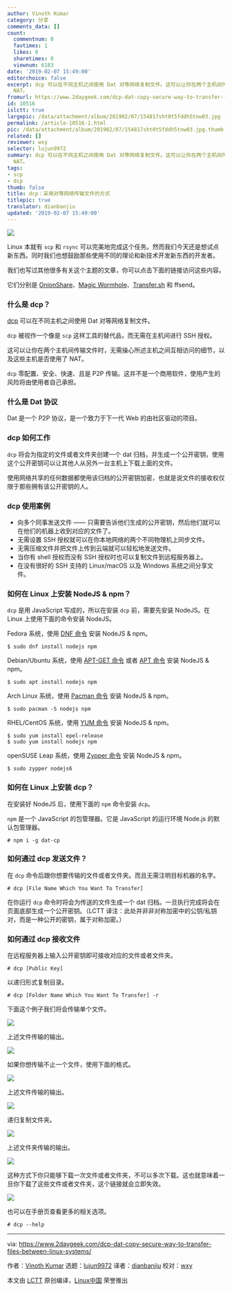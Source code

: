 ```yaml
---
author: Vinoth Kumar
category: 分享
comments_data: []
count:
  commentnum: 0
  favtimes: 1
  likes: 0
  sharetimes: 0
  viewnum: 6183
date: '2019-02-07 15:49:00'
editorchoice: false
excerpt: dcp 可以在不同主机之间使用 Dat 对等网络复制文件。这可以让你在两个主机间传输文件时，无需操心所述主机之间互相访问的细节，以及这些主机是否使用了
  NAT。
fromurl: https://www.2daygeek.com/dcp-dat-copy-secure-way-to-transfer-files-between-linux-systems/
id: 10516
islctt: true
largepic: /data/attachment/album/201902/07/154817sht0t5fddh5tnw03.jpg
permalink: /article-10516-1.html
pic: /data/attachment/album/201902/07/154817sht0t5fddh5tnw03.jpg.thumb.jpg
related: []
reviewer: wxy
selector: lujun9972
summary: dcp 可以在不同主机之间使用 Dat 对等网络复制文件。这可以让你在两个主机间传输文件时，无需操心所述主机之间互相访问的细节，以及这些主机是否使用了
  NAT。
tags:
- scp
- dcp
thumb: false
title: dcp：采用对等网络传输文件的方式
titlepic: true
translator: dianbanjiu
updated: '2019-02-07 15:49:00'
---
```


![](/data/attachment/album/201902/07/154817sht0t5fddh5tnw03.jpg)


Linux 本就有 `scp` 和 `rsync` 可以完美地完成这个任务。然而我们今天还是想试点新东西。同时我们也想鼓励那些使用不同的理论和新技术开发新东西的开发者。


我们也写过其他很多有关这个主题的文章，你可以点击下面的链接访问这些内容。


它们分别是 [OnionShare](https://www.2daygeek.com/onionshare-secure-way-to-share-files-sharing-tool-linux/)、[Magic Wormhole](https://www.2daygeek.com/wormhole-securely-share-files-from-linux-command-line/)、[Transfer.sh](https://www.2daygeek.com/transfer-sh-easy-fast-way-share-files-over-internet-from-command-line/) 和 ffsend。


### 什么是 dcp？


[dcp](https://github.com/tom-james-watson/dat-cp) 可以在不同主机之间使用 Dat 对等网络复制文件。


`dcp` 被视作一个像是 `scp` 这样工具的替代品，而无需在主机间进行 SSH 授权。


这可以让你在两个主机间传输文件时，无需操心所述主机之间互相访问的细节，以及这些主机是否使用了 NAT。


`dcp` 零配置、安全、快速、且是 P2P 传输。这并不是一个商用软件，使用产生的风险将由使用者自己承担。


### 什么是 Dat 协议


Dat 是一个 P2P 协议，是一个致力于下一代 Web 的由社区驱动的项目。


### dcp 如何工作


`dcp` 将会为指定的文件或者文件夹创建一个 dat 归档，并生成一个公开密钥，使用这个公开密钥可以让其他人从另外一台主机上下载上面的文件。


使用网络共享的任何数据都使用该归档的公开密钥加密，也就是说文件的接收权仅限于那些拥有该公开密钥的人。


### dcp 使用案例


* 向多个同事发送文件 —— 只需要告诉他们生成的公开密钥，然后他们就可以在他们的机器上收到对应的文件了。
* 无需设置 SSH 授权就可以在你本地网络的两个不同物理机上同步文件。
* 无需压缩文件并把文件上传到云端就可以轻松地发送文件。
* 当你有 shell 授权而没有 SSH 授权时也可以复制文件到远程服务器上。
* 在没有很好的 SSH 支持的 Linux/macOS 以及 Windows 系统之间分享文件。


### 如何在 Linux 上安装 NodeJS & npm？


`dcp` 是用 JavaScript 写成的，所以在安装 `dcp` 前，需要先安装 NodeJS。在 Linux 上使用下面的命令安装 NodeJS。


Fedora 系统，使用 [DNF 命令](https://www.2daygeek.com/dnf-command-examples-manage-packages-fedora-system/) 安装 NodeJS & npm。



```
$ sudo dnf install nodejs npm
```

Debian/Ubuntu 系统，使用 [APT-GET 命令](https://www.2daygeek.com/apt-get-apt-cache-command-examples-manage-packages-debian-ubuntu-systems/) 或者 [APT 命令](https://www.2daygeek.com/apt-get-apt-cache-command-examples-manage-packages-debian-ubuntu-systems/) 安装 NodeJS & npm。



```
$ sudo apt install nodejs npm
```

Arch Linux 系统，使用 [Pacman 命令](https://www.2daygeek.com/pacman-command-examples-manage-packages-arch-linux-system/) 安装 NodeJS & npm。



```
$ sudo pacman -S nodejs npm
```

RHEL/CentOS 系统，使用 [YUM 命令](https://www.2daygeek.com/yum-command-examples-manage-packages-rhel-centos-systems/) 安装 NodeJS & npm。



```
$ sudo yum install epel-release
$ sudo yum install nodejs npm
```

openSUSE Leap 系统，使用 [Zypper 命令](https://www.2daygeek.com/zypper-command-examples-manage-packages-opensuse-system/) 安装 NodeJS & npm。



```
$ sudo zypper nodejs6
```

### 如何在 Linux 上安装 dcp？


在安装好 NodeJS 后，使用下面的 `npm` 命令安装 `dcp`。


`npm` 是一个 JavaScript 的包管理器。它是 JavaScript 的运行环境 Node.js 的默认包管理器。



```
# npm i -g dat-cp
```

### 如何通过 dcp 发送文件？


在 `dcp` 命令后跟你想要传输的文件或者文件夹。而且无需注明目标机器的名字。



```
# dcp [File Name Which You Want To Transfer]
```

在你运行 `dcp` 命令时将会为传送的文件生成一个 dat 归档。一旦执行完成将会在页面底部生成一个公开密钥。（LCTT 译注：此处并非非对称加密中的公钥/私钥对，而是一种公开的密钥，属于对称加密。）


### 如何通过 dcp 接收文件


在远程服务器上输入公开密钥即可接收对应的文件或者文件夹。



```
# dcp [Public Key]
```

以递归形式复制目录。



```
# dcp [Folder Name Which You Want To Transfer] -r
```

下面这个例子我们将会传输单个文件。


![](/data/attachment/album/201902/07/155111o2m3k0z3jcjc1u4x.png)


上述文件传输的输出。


![](/data/attachment/album/201902/07/155121qz6ckkn9643tug4i.png)


如果你想传输不止一个文件，使用下面的格式。


![](/data/attachment/album/201902/07/155132z9j7pgwg8wix6xg5.jpg)


上述文件传输的输出。


![](/data/attachment/album/201902/07/155146zptdv88jh8pn8hr7.jpg)


递归复制文件夹。


![](/data/attachment/album/201902/07/155208y3jrsspx55xxzzx7.jpg)


上述文件夹传输的输出。


![](/data/attachment/album/201902/07/155223b5r38mlpu5zrmv8l.jpg)


这种方式下你只能够下载一次文件或者文件夹，不可以多次下载。这也就意味着一旦你下载了这些文件或者文件夹，这个链接就会立即失效。


![](/data/attachment/album/201902/07/155233fxzvuot6bwurdrz6.jpg)


也可以在手册页查看更多的相关选项。



```
# dcp --help
```



---


via: <https://www.2daygeek.com/dcp-dat-copy-secure-way-to-transfer-files-between-linux-systems/>


作者：[Vinoth Kumar](https://www.2daygeek.com/author/vinoth/) 选题：[lujun9972](https://github.com/lujun9972) 译者：[dianbanjiu](https://github.com/dianbanjiu) 校对：[wxy](https://github.com/wxy)


本文由 [LCTT](https://github.com/LCTT/TranslateProject) 原创编译，[Linux中国](https://linux.cn/) 荣誉推出
